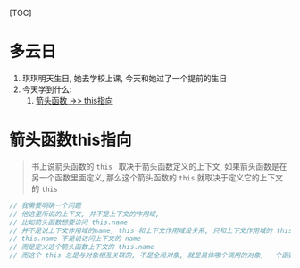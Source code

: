 

[TOC]

# 多云日

1. 琪琪明天生日, 她去学校上课, 今天和她过了一个提前的生日
2. 今天学到什么:
   1. [箭头函数 ->> this指向](#箭头函数this指向)




# 箭头函数this指向

> 书上说箭头函数的 `this ` 取决于箭头函数定义的上下文, 如果箭头函数是在另一个函数里面定义, 那么这个箭头函数的 `this` 就取决于定义它的上下文的 `this` 

```js
// 我需要明确一个问题
// 他这里所说的上下文, 并不是上下文的作用域, 
// 比如箭头函数想要访问 this.name
// 并不是说上下文作用域的name, this 和上下文作用域没关系, 只和上下文作用域的 this 有关
// this.name 不是说访问上下文的 name
// 而是定义这个箭头函数上下文的 this.name
// 而这个 this 总是与对象相互关联的, 不是全局对象, 就是具体哪个调用的对象, 一个函数的执行, 总有一个对象在调用, 要么全局, 要么其他...
```


